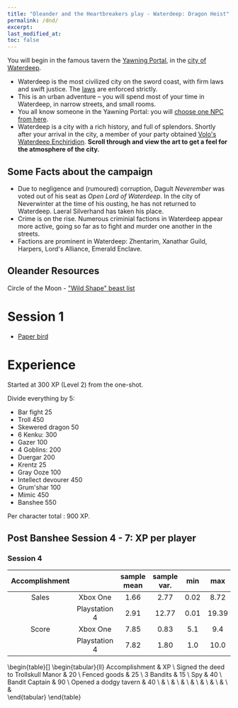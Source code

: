 ```yaml
---
title: "Oleander and the Heartbreakers play - Waterdeep: Dragon Heist"
permalink: /dnd/
excerpt:
last_modified_at:
toc: false
---
```


You will begin in the famous tavern the [Yawning Portal](https://rtgodwin.com/dnd/1001.png), in the [city of Waterdeep](https://rtgodwin.com/dnd/wdhplayer.jpg).

- Waterdeep is the most civilized city on the sword coast, with firm laws and swift justice. The [laws](https://rtgodwin.com/dnd/c002.png) are enforced strictly.
- This is an urban adventure – you will spend most of your time in Waterdeep, in narrow streets, and small rooms.
- You all know someone in the Yawning Portal: you will [choose one NPC from here](https://rtgodwin.com/dnd/c001.png).
- Waterdeep is a city with a rich history, and full of splendors. Shortly after your arrival in the city, a member of your party obtained [Volo's Waterdeep Enchiridion](https://5e.tools/adventure.html#wdh,10). **Scroll through and view the art to get a feel for the atmosphere of the city.**

## Some Facts about the campaign

- Due to negligence and (rumoured) corruption, Dagult *Neverember* was voted out of his seat as *Open Lord of Waterdeep*. In the city of Neverwinter at the time of his ousting, he has not returned to Waterdeep. Laeral Silverhand has taken his place.
- Crime is on the rise. Numerous criminial factions in Waterdeep appear more active, going so far as to fight and murder one another in the streets.
- Factions are prominent in Waterdeep: Zhentarim, Xanathar Guild, Harpers, Lord's Alliance, Emerald Enclave.

## Oleander Resources
Circle of the Moon - ["Wild Shape" beast list](https://docs.google.com/spreadsheets/d/1dTGapgzFstOdRr5EJEV6sAhtNSYi0QsX-Tgr2GRutWI/edit#gid=2001884058)

# Session 1

- [Paper bird](https://rtgodwin.com/dnd/paperbird.png)

# Experience

Started at 300 XP (Level 2) from the one-shot.

Divide everything by 5:

- Bar fight 25
- Troll 450
- Skewered dragon 50
- 6 Kenku: 300
- Gazer 100
- 4 Goblins: 200
- Duergar 200
- Krentz 25
- Gray Ooze 100
- Intellect devourer 450
- Grum'shar 100
- Mimic 450
- Banshee 550

Per character total : 900 XP.

## Post Banshee Session 4 - 7: XP **per player**

### Session 4

| Accomplishment      |               | sample mean | sample var. |  min |  max  |
|:-----:|:-------------:|:-----------:|:-----------:|:----:|:-----:|
| Sales |      Xbox One |     1.66    |     2.77    | 0.02 |  8.72 |
|       | Playstation 4 |     2.91    |    12.77    | 0.01 | 19.39 |
| Score |      Xbox One |     7.85    |     0.83    |  5.1 |  9.4  |
|       | Playstation 4 |     7.82    |     1.80    |  1.0 |  10.0 |

\begin{table}[]
\begin{tabular}{ll}
Accomplishment                      & XP \\
Signed the deed to Trollskull Manor & 20 \\
Fenced goods                        & 25 \\
3 Bandits                           & 15 \\
Spy                                 & 40 \\
Bandit Captain                      & 90 \\
Opened a dodgy tavern               & 40 \\
                                    &    \\
                                    &    \\
                                    &    \\
                                    &    \\
                                    &    \\
                                    &    \\
                                    &    \\
                                    &   
\end{tabular}
\end{table}
